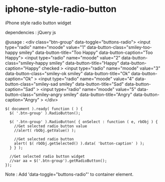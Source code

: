 iphone-style-radio-button
=========================

iPhone style radio button widget

dependencies : jQuery js
 
@usage :
    &lt;div class="btn-group" data-toggle="buttons-radio"&gt;
      &lt;input type="radio" name="moode" value="1" data-button-class="smiley-too-happy smiley"  data-button-title="Too Happy" data-button-caption="Too Happy"&gt;
      &lt;input type="radio" name="moode" value="2" data-button-class="smiley-happy smiley"      data-button-title="Happy"     data-button-caption="Happy" checked &gt;
      &lt;input type="radio" name="moode" value="3" data-button-class="smiley-ok smiley"         data-button-title="Ok"        data-button-caption="Ok" &gt;
      &lt;input type="radio" name="moode" value="4" data-button-class="smiley-sad smiley"        data-button-title="Sad"       data-button-caption="Sad" &gt;
      &lt;input type="radio" name="moode" value="5" data-button-class="smiley-angry smiley"      data-button-title="Angry"     data-button-caption="Angry" &gt;
    &lt;/div&gt;
 
    $( document ).ready( function ( ) {
      $( '.btn-group' ).RadioButton();

      $( '.btn-group' ).RadioButton( { onSelect : function ( e, rbObj ) { 
        //Get selected radio button value
        //alert( rbObj.getValue() );

        //Get selected radio button
        alert( $( rbObj.getSelected() ).data( 'button-caption' ) );
      } } );
      
      //Get selected radio button widget
      //var aa = $('.btn-group').getRadioButton();
    });

 Note : Add 'data-toggle="buttons-radio"' to container element.
